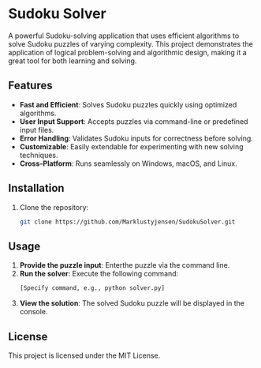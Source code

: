 # Sudoku Solver

A powerful Sudoku-solving application that uses efficient algorithms to solve Sudoku puzzles of varying complexity. This project demonstrates the application of logical problem-solving and algorithmic design, making it a great tool for both learning and solving.

## Features

- **Fast and Efficient**: Solves Sudoku puzzles quickly using optimized algorithms.
- **User Input Support**: Accepts puzzles via command-line or predefined input files.
- **Error Handling**: Validates Sudoku inputs for correctness before solving.
- **Customizable**: Easily extendable for experimenting with new solving techniques.
- **Cross-Platform**: Runs seamlessly on Windows, macOS, and Linux.

## Installation

1. Clone the repository:
   ```bash
   git clone https://github.com/Marklustyjensen/SudokuSolver.git
   ```

## Usage

1. **Provide the puzzle input**:
Enterthe puzzle via the command line.
2. **Run the solver**:
Execute the following command:
   ```bash
   [Specify command, e.g., python solver.py]
   ```
3. **View the solution**:
The solved Sudoku puzzle will be displayed in the console.

## License

This project is licensed under the MIT License.
